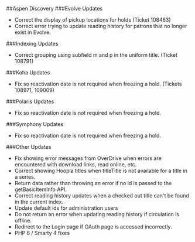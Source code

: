 ##Aspen Discovery
###Evolve Updates
- Correct the display of pickup locations for holds (Ticket 108483)
- Correct error trying to update reading history for patrons that no longer exist in Evolve.  

###Indexing Updates
- Correct grouping using subfield m and p in the uniform title. (Ticket 108791)

###Koha Updates
- Fix so reactivation date is not required when freezing a hold. (Tickets 108971, 109009) 

###Polaris Updates
- Fix so reactivation date is not required when freezing a hold.

###Symphony Updates
- Fix so reactivation date is not required when freezing a hold.

###Other Updates
- Fix showing error messages from OverDrive when errors are encountered with download links, read online, etc. 
- Correct showing Hoopla titles when titleTitle is not available for a title in a series.
- Return data rather than throwing an error if no id is passed to the getBasicItemInfo API.
- Correct reading history updates when a checked out title can't be found in the current index. 
- Update default ids for administration users
- Do not return an error when updating reading history if circulation is offline.
- Redirect to the Login page if OAuth page is accessed incorrectly. 
- PHP 8 / Smarty 4 fixes